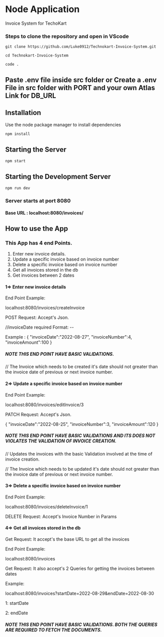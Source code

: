# Node Application

Invoice System for TechoKart

### Steps to clone the repository and open in VScode

```
git clone https://github.com/Luke0912/Technokart-Invoice-System.git
```

```
cd Technokart-Invoice-System
```

```
code .
```

## Paste .env file inside src folder or Create a .env File in src folder with PORT and your own Atlas Link for DB_URL

## Installation

Use the node package manager to install dependencies

```node
npm install
```

## Starting the Server

```node
npm start
```

## Starting the Development Server

```node
npm run dev
```

### Server starts at port 8080

#### Base URL : localhost:8080/invoices/

## How to use the App

### This App has 4 end Points.

1. Enter new invoice details.
2. Update a specific invoice based on invoice
   number
3. Delete a specific invoice based on invoice number
4. Get all invoices stored in the db
5. Get invoices between 2 dates

#### 1=> Enter new invoice details

End Point Example:

localhost:8080/invoices/createInvoice

POST Request: Accept's Json.

//invoiceDate required Format: <year>-<month>-<day>

Example : {
"invoiceDate":"2022-08-27",
"invoiceNumber":4,
"invoiceAmount":100
}

##### NOTE THIS END POINT HAVE BASIC VALIDATIONS.

// The Invoice which needs to be created it's date should not greater than the invoice date of previous or next invoice number.

#### 2=> Update a specific invoice based on invoice number

End Point Example:

localhost:8080/invoices/editInvoice/3

PATCH Request: Accept's Json.

{
"invoiceDate":"2022-08-25",
"invoiceNumber":3,
"invoiceAmount":120
}

##### NOTE THIS END POINT HAVE BASIC VALIDATIONS AND ITS DOES NOT VIOLATES THE VALIDATION OF INVOICE CREATION.

// Updates the invoices with the basic Validation involved at the time of invoice creation.

// The Invoice which needs to be updated it's date should not greater than the invoice date of previous or next invoice number.

#### 3=> Delete a specific invoice based on invoice number

End Point Example:

localhost:8080/invoices/deleteInvoice/1

DELETE Request: Accept's Invoice Number in Params

#### 4=> Get all invoices stored in the db

Get Request: It accept's the base URL to get all the invoices

End Point Example:

localhost:8080/invoices

Get Request: It also accept's 2 Queries for getting the invoices between dates

Example:

localhost:8080/invoices?startDate=2022-08-29&endDate=2022-08-30

1: startDate

2: endDate

##### NOTE THIS END POINT HAVE BASIC VALIDATIONS. BOTH THE QUERIES ARE REQUIRED TO FETCH THE DOCUMENTS.
